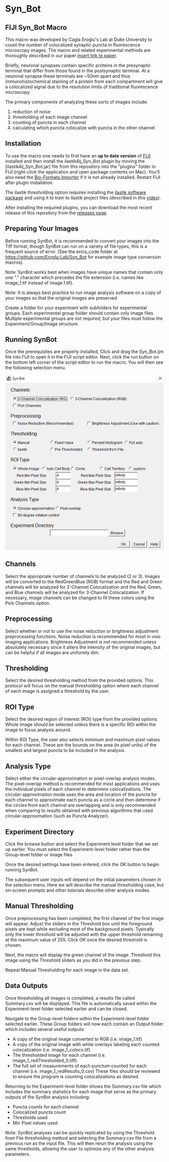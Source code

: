 # Syn_Bot
## FIJI Syn_Bot Macro

This macro was developed by Cagla Eroglu's Lab at Duke University to count the number of colocalized synaptic puncta in fluorescence microscopy images. The macro and related experimental methods are thoroughly described in our paper [insert link to paper]().

Briefly, neuronal synapses contain specific proteins in the presynaptic terminal that differ from those found in the postsynaptic terminal. At a neuronal synapse these terminals are ~50nm apart and thus immunohistochemical staining of a protein from each compartment will give a colocalized signal due to the resolution limits of traditional fluorescence microscopy. 

The primary components of analyzing these sorts of images include: 
1) reduction of noise 
2) thresholding of each image channel 
3) counting of puncta in each channel
4) calculating which puncta colocalize with puncta in the other channel

## Installation

To use the macro one needs to first have an **up to date version** of [FIJI](https://fiji.sc/) installed and then install the ilastik4ij_Syn_Bot plugin by moving the [ilastik4ij_Syn_Bot.jar] file from this repository into the "plugins" folder in FIJI (right-click the application and open package contents on Mac). You'll also need the [Bio-Formats Importer](https://imagej.net/Bio-Formats) if it is not already installed. Restart FIJI after plugin installation.

The ilastik thresholding option requires installing the [ilastik software package](https://www.ilastik.org/download.html) and using it to train to ilastik project files (described in this [video](https://youtu.be/KY2lKaHMjcU)).

After installing the required plugins, you can download the most recent release of this repository from the [releases page](https://github.com/Eroglu-Lab/Syn_Bot/releases). 

## Preparing Your Images 

Before running SynBot, it is recommended to convert your images into the Tiff format, though
SynBot can run on a variety of file types, this is a frequent source of error. (See the extra_code
folder at https://github.com/Eroglu-Lab/Syn_Bot for example image type conversion macros).

Note: SynBot works best when images have unique names that contain only one "." character
which precedes the file extension (i.e. names like image_1.tif instead of image.1.tif).

Note: It is always best practice to run image analysis software on a copy of your images so
that the original images are preserved

Create a folder for your experiment with subfolders for experimental groups. Each experimental
group folder should contain only image files. Multiple experimental groups are not required, but
your files must follow the Experiment/Group/Image structure.

## Running SynBot
Once the prerequisites are properly installed, Click and drag the Syn_Bot.ijm file into FIJI to open it in the FIJI script editor. Next, click the run button on the bottom left corner of the script editor to run the macro. You will then see the following selection menu.

![Settings Menu Image](https://github.com/Eroglu-Lab/Syn_Bot/blob/main/syn_bot_menu_small.png)

## Channels 
Select the appropriate number of channels to be analyzed (2 or 3). Images will be converted to the RedGreenBlue (RGB) format and the Red and Green channels will be analyzed for 2-Channel Colocalization and the Red, Green, and Blue channels will be analyzed for 3-Channel Colocalization. If necessary, image channels can be changed to fit these colors using the Pick Channels option.

## Preprocessing
Select whether or not to use the noise reduction or brightness adjustment
preprocessing functions. Noise reduction is recommended for most in vivo imaging applications.
Brightness Adjustment is not recommended unless absolutely necessary since it alters the
intensity of the original images, but can be helpful if all images are uniformly dim.

## Thresholding 
Select the desired thresholding method from the provided options. This protocol
will focus on the manual thresholding option where each channel of each image is assigned a
threshold by the user.

## ROI Type
Select the desired region of interest (ROI) type from the provided options. Whole
Image should be selected unless there is a specific ROI within the image to focus analysis
around.

Within ROI Type, the user also selects minimum and maximum pixel values for each channel.
These are the bounds on the area (in pixel units) of the smallest and largest puncta to be
included in the analysis.

## Analysis Type
Select either the circular-approximation or pixel-overlap analysis modes. The
pixel-overlap method is recommended for most applications and uses the individual pixels of
each channel to determine colocalizations. The circular-approximation mode uses the area and
location of the puncta for each channel to approximate each puncta as a circle and then
determine if the circles from each channel are overlapping and is only recommended when
comparing to results obtained with previous algorithms that used circular-approximation (such
as Puncta Analyzer).

## Experiment Directory
Click the browse button and select the Experiment level folder that we set
up earlier. You must select the Experiment-level folder rather than the Group-level folder or image
files

Once the desired settings have been entered, click the OK button to begin running SynBot. 

The subsequent user inputs will depend on the initial parameters chosen in the selection menu. Here we will describe the manual thresholding case, but on-screen prompts and other tutorials describe other analysis modes. 

## Manual Thresholding
Once preprocessing has been completed, the first channel of the first image will appear. Adjust
the sliders in the Threshold box until the foreground pixels are kept while excluding most of the
background pixels. Typically only the lower threshold will be adjusted with the upper threshold
remaining at the maximum value of 255. Click OK once the desired threshold is chosen.

Next, the macro will display the green channel of the image. Threshold this image using the
Threshold sliders as you did in the previous step.

Repeat Manual Thresholding for each image in the data set.

## Data Outputs
Once thresholding all images is completed, a results file called Summary.csv will be displayed.
This file is automatically saved within the Experiment-level folder selected earlier and can be
closed.

Navigate to the Group-level folders within the Experiment-level folder selected earlier. These
Group folders will now each contain an Output folder which includes several useful outputs:
- A copy of the original image converted to RGB (i.e. image_1.tif)
- A copy of the original image with white overlays labeling each counted colocalization (i.e.
image_1_colocs.tif)
- The thresholded image for each channel (i.e. image_1_redThresholded_0.tiff)
- The full set of measurements of each punctum counted for each channel (i.e. image_1_redResults_0.csv)
These files should be reviewed to ensure the program is counting colocalizations as desired.

Returning to the Experiment-level folder shows the Summary.csv file which includes the
summary statistics for each image that serve as the primary outputs of the SynBot analysis
including:
- Puncta counts for each channel
- Colocalized puncta count
- Thresholds used
- Min Pixel values used

Note: SynBot analyses can be quickly replicated by using the Threshold from File
thresholding method and selecting the Summary.csv file from a previous run as the input
file. This will then rerun the analysis using the same thresholds, allowing the user to
optimize any of the other analysis parameters.





